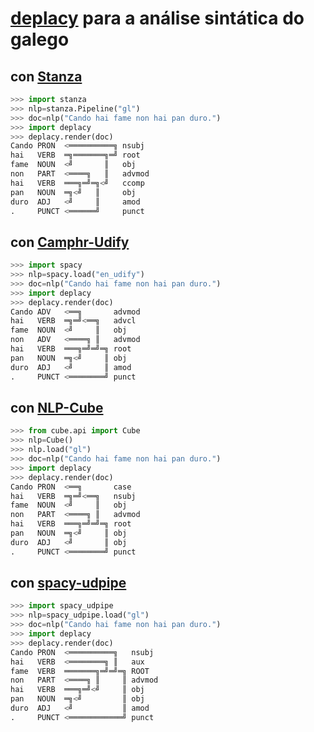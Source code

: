 # [deplacy](https://koichiyasuoka.github.io/deplacy/) para a análise sintática do galego

## con [Stanza](https://stanfordnlp.github.io/stanza)

```py
>>> import stanza
>>> nlp=stanza.Pipeline("gl")
>>> doc=nlp("Cando hai fame non hai pan duro.")
>>> import deplacy
>>> deplacy.render(doc)
Cando PRON  <══════════╗ nsubj
hai   VERB  ═╗═══════╗═╝ root
fame  NOUN  <╝       ║   obj
non   PART  <════╗   ║   advmod
hai   VERB  ═══╗═╝═╗<╝   ccomp
pan   NOUN  ═╗<╝   ║     obj
duro  ADJ   <╝     ║     amod
.     PUNCT <══════╝     punct
```

## con [Camphr-Udify](https://camphr.readthedocs.io/en/latest/notes/udify.html)

```py
>>> import spacy
>>> nlp=spacy.load("en_udify")
>>> doc=nlp("Cando hai fame non hai pan duro.")
>>> import deplacy
>>> deplacy.render(doc)
Cando ADV   <══╗       advmod
hai   VERB  ═╗═╝<══╗   advcl
fame  NOUN  <╝     ║   obj
non   ADV   <════╗ ║   advmod
hai   VERB  ═══╗═╝═╝═╗ root
pan   NOUN  ═╗<╝     ║ obj
duro  ADJ   <╝       ║ amod
.     PUNCT <════════╝ punct
```

## con [NLP-Cube](https://github.com/Adobe/NLP-Cube)

```py
>>> from cube.api import Cube
>>> nlp=Cube()
>>> nlp.load("gl")
>>> doc=nlp("Cando hai fame non hai pan duro.")
>>> import deplacy
>>> deplacy.render(doc)
Cando PRON  <══╗       case
hai   VERB  ═╗═╝<══╗   nsubj
fame  NOUN  <╝     ║   obj
non   PART  <════╗ ║   advmod
hai   VERB  ═══╗═╝═╝═╗ root
pan   NOUN  ═╗<╝     ║ obj
duro  ADJ   <╝       ║ obj
.     PUNCT <════════╝ punct
```

## con [spacy-udpipe](https://github.com/TakeLab/spacy-udpipe)

```py
>>> import spacy_udpipe
>>> nlp=spacy_udpipe.load("gl")
>>> doc=nlp("Cando hai fame non hai pan duro.")
>>> import deplacy
>>> deplacy.render(doc)
Cando PRON  <══════════╗   nsubj
hai   VERB  <════════╗ ║   aux
fame  VERB  ═══════╗═╝═╝═╗ ROOT
non   PART  <════╗ ║     ║ advmod
hai   VERB  ═══╗═╝<╝     ║ obj
pan   NOUN  ═╗<╝         ║ obj
duro  ADJ   <╝           ║ amod
.     PUNCT <════════════╝ punct
```

